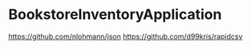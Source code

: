 # BookstoreInventoryApplication
https://github.com/nlohmann/json
https://github.com/d99kris/rapidcsv
